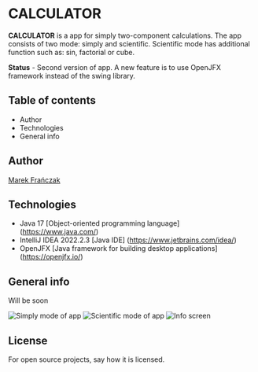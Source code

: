 # CALCULATOR

**CALCULATOR** is a app for simply two-component calculations. The app consists of two mode: simply and scientific. Scientific mode has additional function such as: sin, factorial or cube.

**Status** - Second version of app. A new feature is to use OpenJFX framework instead of the swing library.

## Table of contents

* Author
* Technologies
* General info

## Author
[Marek Frańczak](https://github.com/marekfranczak)

## Technologies
* Java 17 [Object-oriented programming language] (https://www.java.com/)
* IntelliJ IDEA 2022.2.3 [Java IDE] (https://www.jetbrains.com/idea/)
* OpenJFX [Java framework for building desktop applications] (https://openjfx.io/)

## General info
Will be soon

![Simply mode of app](Pictures/calculator.jpg)
![Scientific mode of app](Pictures/calculator1.jpg)
![Info screen](Pictures/calculator2.jpg)

## License
For open source projects, say how it is licensed.
